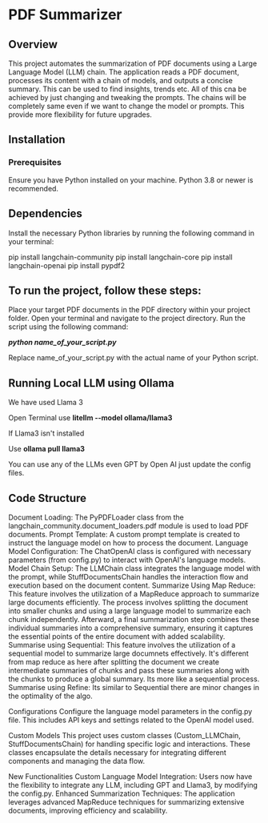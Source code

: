 <h1>PDF Summarizer</h1>

Overview
-----------------
This project automates the summarization of PDF documents using a Large Language Model (LLM) chain. The application reads a PDF document, processes its content with a chain of models, and outputs a concise summary. This can be used to find insights, trends etc. All of this cna be achieved by just changing and tweaking the prompts. The chains will be completely same even if we want to change the model or prompts. This provide more flexibility for future upgrades.

Installation
-----------------------

### Prerequisites
Ensure you have Python installed on your machine. Python 3.8 or newer is recommended.

Dependencies
---------------------
Install the necessary Python libraries by running the following command in your terminal:

pip install langchain-community 
pip install langchain-core 
pip install langchain-openai
pip install pypdf2

To run the project, follow these steps:
----------------------------------------

Place your target PDF documents in the PDF directory within your project folder.
Open your terminal and navigate to the project directory.
Run the script using the following command:

<b>*python name_of_your_script.py*</b>

Replace name_of_your_script.py with the actual name of your Python script.

Running Local LLM using Ollama
----------------------------------------------
We have used Llama 3

Open Terminal use <b>litellm --model ollama/llama3</b>

If Llama3 isn't installed

Use <b>ollama pull llama3</b>

You can use any of the LLMs even GPT by Open AI just update the config files.


Code Structure
-------------------
Document Loading: The PyPDFLoader class from the langchain_community.document_loaders.pdf module is used to load PDF documents.
Prompt Template: A custom prompt template is created to instruct the language model on how to process the document.
Language Model Configuration: The ChatOpenAI class is configured with necessary parameters (from config.py) to interact with OpenAI's language models.
Model Chain Setup: The LLMChain class integrates the language model with the prompt, while StuffDocumentsChain handles the interaction flow and execution based on the document content.
Summarize Using Map Reduce: This feature involves the utilization of a MapReduce approach to summarize large documents efficiently. The process involves splitting the document into smaller chunks and using a large language model to summarize each chunk independently. Afterward, a final summarization step combines these individual summaries into a comprehensive summary, ensuring it captures the essential points of the entire document with added scalability.
Summarise using Sequential: This feature involves the utilization of a sequential model to summarize large documnets effectively. It's different from map reduce as here after splitting the document we create intermediate summaries of chunks and pass these summaries along with the chunks to produce a global summary. Its more like a sequential process.
Summarise using Refine: Its similar to Sequential there are minor changes in the optimality of the algo.

Configurations
Configure the language model parameters in the config.py file. This includes API keys and settings related to the OpenAI model used.

Custom Models
This project uses custom classes (Custom_LLMChain, StuffDocumentsChain) for handling specific logic and interactions. These classes encapsulate the details necessary for integrating different components and managing the data flow.

New Functionalities
Custom Language Model Integration: Users now have the flexibility to integrate any LLM, including GPT and Llama3, by modifying the config.py.
Enhanced Summarization Techniques: The application leverages advanced MapReduce techniques for summarizing extensive documents, improving efficiency and scalability.